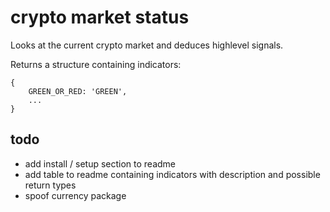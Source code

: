 # crypto market status

Looks at the current crypto market and deduces highlevel signals.

Returns a structure containing indicators:

```
{
    GREEN_OR_RED: 'GREEN',
    ...
}
```

## todo

- add install / setup section to readme
- add table to readme containing indicators with description and possible return types
- spoof currency package